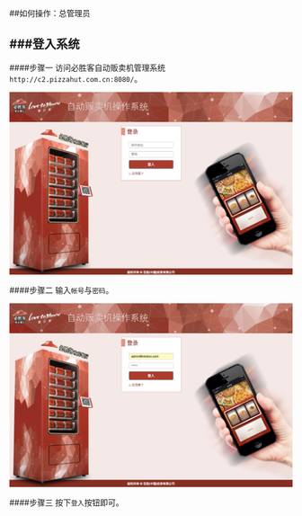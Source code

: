 ##如何操作：总管理员

###登入系统
---
####步骤一
访问必胜客自动贩卖机管理系统 `http://c2.pizzahut.com.cn:8080/`。

![](/images/admin/login.png)

####步骤二
输入`帐号`与`密码`。

![](/images/admin/login_entered.png)

####步骤三
按下`登入`按钮即可。